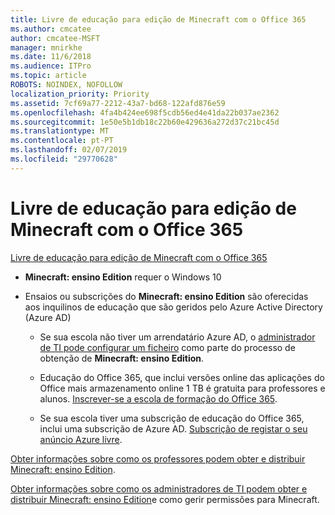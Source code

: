 ```yaml
---
title: Livre de educação para edição de Minecraft com o Office 365
ms.author: cmcatee
author: cmcatee-MSFT
manager: mnirkhe
ms.date: 11/6/2018
ms.audience: ITPro
ms.topic: article
ROBOTS: NOINDEX, NOFOLLOW
localization_priority: Priority
ms.assetid: 7cf69a77-2212-43a7-bd68-122afd876e59
ms.openlocfilehash: 4fa4b424ee698f5cdb56ed4e41da22b037ae2362
ms.sourcegitcommit: 1e50e5b1db18c22b60e429636a272d37c21bc45d
ms.translationtype: MT
ms.contentlocale: pt-PT
ms.lasthandoff: 02/07/2019
ms.locfileid: "29770628"
---
```

# <a name="minecraft-edition-with-office-365-education-for-free"></a>Livre de educação para edição de Minecraft com o Office 365

[Livre de educação para edição de Minecraft com o Office 365](https://docs.microsoft.com/education/windows/get-minecraft-for-education)
  
- **Minecraft: ensino Edition** requer o Windows 10 
    
- Ensaios ou subscrições do **Minecraft: ensino Edition** são oferecidas aos inquilinos de educação que são geridos pelo Azure Active Directory (Azure AD) 
    
  - Se sua escola não tiver um arrendatário Azure AD, o [administrador de TI pode configurar um ficheiro](https://docs.microsoft.com/education/windows/school-get-minecraft) como parte do processo de obtenção de **Minecraft: ensino Edition**.
    
  - Educação do Office 365, que inclui versões online das aplicações do Office mais armazenamento online 1 TB é gratuita para professores e alunos. [Inscrever-se a escola de formação do Office 365](https://products.office.com/academic/office-365-education-plan).
    
  - Se sua escola tiver uma subscrição de educação do Office 365, inclui uma subscrição de Azure AD. [Subscrição de registar o seu anúncio Azure livre](https://msdn.microsoft.com/library/windows/hardware/mt703369%28v=vs.85%29.aspx).
    
[Obter informações sobre como os professores podem obter e distribuir Minecraft: ensino Edition](https://docs.microsoft.com/education/windows/teacher-get-minecraft).
  
[Obter informações sobre como os administradores de TI podem obter e distribuir Minecraft: ensino Edition](https://docs.microsoft.com/education/windows/school-get-minecraft)e como gerir permissões para Minecraft.
  

